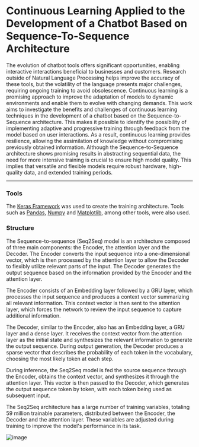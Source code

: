 # Continuous Learning Applied to the Development of a Chatbot Based on Sequence-To-Sequence Architecture

The evolution of chatbot tools offers significant opportunities, enabling interactive interactions beneficial to businesses and customers. 
Research outside of Natural Language Processing helps improve the accuracy of these tools, but the volatility of the language presents major challenges, requiring ongoing training to avoid obsolescence. 
Continuous learning is a promising approach to improve the adaptation of models to dynamic environments and enable them to evolve with changing demands. 
This work aims to investigate the benefits and challenges of continuous learning techniques in the development of a chatbot based on the Sequence-to-Sequence architecture. 
This makes it possible to identify the possibility of implementing adaptive and progressive training through feedback from the model based on user interactions. 
As a result, continuous learning provides resilience, allowing the assimilation of knowledge without compromising previously obtained information. 
Although the Sequence-to-Sequence architecture shows promising results in abstracting sequential data, the need for more intensive training is crucial to ensure high model quality. 
This implies that versatile and flexible models require robust hardware, high-quality data, and extended training periods.

----------------------------

### Tools
The [Keras Framework](https://keras.io/) was used to create the training architecture. 
Tools such as [Pandas](https://pandas.pydata.org/), [Numpy](https://numpy.org/) and [Matplotlib](https://matplotlib.org/), among other tools, were also used.

### Structure

The Sequence-to-sequence (Seq2Seq) model is an architecture composed of three main components: the Encoder, the attention layer and the Decoder. The Encoder converts the input sequence into a one-dimensional vector, which is then processed by the attention layer to allow the Decoder to flexibly utilize relevant parts of the input. The Decoder generates the output sequence based on the information provided by the Encoder and the attention layer.

The Encoder consists of an Embedding layer followed by a GRU layer, which processes the input sequence and produces a context vector summarizing all relevant information. This context vector is then sent to the attention layer, which forces the network to review the input sequence to capture additional information.

The Decoder, similar to the Encoder, also has an Embedding layer, a GRU layer and a dense layer. It receives the context vector from the attention layer as the initial state and synthesizes the relevant information to generate the output sequence. During output generation, the Decoder produces a sparse vector that describes the probability of each token in the vocabulary, choosing the most likely token at each step.

During inference, the Seq2Seq model is fed the source sequence through the Encoder, obtains the context vector, and synthesizes it through the attention layer. This vector is then passed to the Decoder, which generates the output sequence token by token, with each token being used as subsequent input.

The Seq2Seq architecture has a large number of training variables, totaling 59 million trainable parameters, distributed between the Encoder, the Decoder and the attention layer. These variables are adjusted during training to improve the model's performance in its task.



![image](https://github.com/cris-scheib/nlp-continual-learning/assets/61483993/5416d5f7-2909-4698-b4bd-cf41bed57617)

